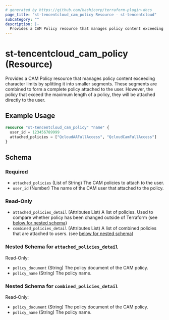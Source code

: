 ```yaml
---
# generated by https://github.com/hashicorp/terraform-plugin-docs
page_title: "st-tencentcloud_cam_policy Resource - st-tencentcloud"
subcategory: ""
description: |-
  Provides a CAM Policy resource that manages policy content exceeding character limits by splitting it into smaller segments. These segments are combined to form a complete policy attached to the user. However, the policy that exceed the maximum length of a policy, they will be attached directly to the user.
---
```


# st-tencentcloud_cam_policy (Resource)

Provides a CAM Policy resource that manages policy content exceeding character limits by splitting it into smaller segments. These segments are combined to form a complete policy attached to the user. However, the policy that exceed the maximum length of a policy, they will be attached directly to the user.

## Example Usage

```terraform
resource "st-tencentcloud_cam_policy" "name" {
  user_id = 123456789999
  attached_policies = ["QcloudAAFullAccess", "QcloudCamFullAccess"]
}
```

<!-- schema generated by tfplugindocs -->
## Schema

### Required

- `attached_policies` (List of String) The CAM policies to attach to the user.
- `user_id` (Number) The name of the CAM user that attached to the policy.

### Read-Only

- `attached_policies_detail` (Attributes List) A list of policies. Used to compare whether policy has been changed outside of Terraform (see [below for nested schema](#nestedatt--attached_policies_detail))
- `combined_policies_detail` (Attributes List) A list of combined policies that are attached to users. (see [below for nested schema](#nestedatt--combined_policies_detail))

<a id="nestedatt--attached_policies_detail"></a>
### Nested Schema for `attached_policies_detail`

Read-Only:

- `policy_document` (String) The policy document of the CAM policy.
- `policy_name` (String) The policy name.


<a id="nestedatt--combined_policies_detail"></a>
### Nested Schema for `combined_policies_detail`

Read-Only:

- `policy_document` (String) The policy document of the CAM policy.
- `policy_name` (String) The policy name.


